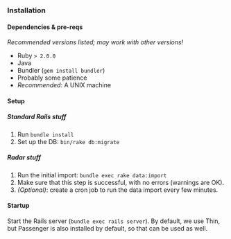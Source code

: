 ### Installation

#### Dependencies & pre-reqs
*Recommended versions listed; may work with other versions!*
- Ruby `> 2.0.0`
- Java
- Bundler (`gem install bundler`)
- Probably some patience
- _Recommended_: A UNIX machine

#### Setup
##### Standard Rails stuff
1. Run `bundle install`
2. Set up the DB: `bin/rake db:migrate`

##### Radar stuff
1. Run the initial import: `bundle exec rake data:import`
2. Make sure that this step is successful, with no errors (warnings are OK).
3. _(Optional)_: create a cron job to run the data import every few minutes.

#### Startup
Start the Rails server (`bundle exec rails server`). By default, we use Thin, but
Passenger is also installed by default, so that can be used as well.
